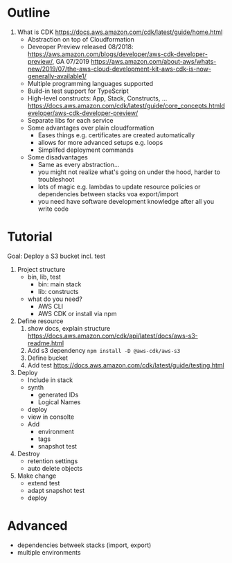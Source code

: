 # Outline

1. What is CDK https://docs.aws.amazon.com/cdk/latest/guide/home.html
    - Abstraction on top of Cloudformation
    - Deveoper Preview released 08/2018: https://aws.amazon.com/blogs/developer/aws-cdk-developer-preview/, GA 07/2019 https://aws.amazon.com/about-aws/whats-new/2019/07/the-aws-cloud-development-kit-aws-cdk-is-now-generally-available1/
    - Multiple programming languages supported
    - Build-in test support for TypeScript
    - High-level constructs: App, Stack, Constructs, ...  https://docs.aws.amazon.com/cdk/latest/guide/core_concepts.htmldeveloper/aws-cdk-developer-preview/
    - Separate libs for each service   
    - Some advantages over plain cloudformation
        - Eases things e.g. certificates are created automatically
        - allows for more advanced setups e.g. loops
        - Simplifed deployment commands
    - Some disadvantages
        - Same as every abstraction...
        - you might not realize what's going on under the hood, harder to troubleshoot
        - lots of magic e.g. lambdas to update resource policies or dependencies between stacks voa export/import
        - you need have software development knowledge after all you write code

        
# Tutorial 

Goal: Deploy a S3 bucket incl. test

1. Project structure
    - bin, lib, test
        - bin: main stack
        - lib: constructs
    - what do you need?
        - AWS CLI
        - AWS CDK or install via npm
1. Define resource
    1. show docs, explain structure https://docs.aws.amazon.com/cdk/api/latest/docs/aws-s3-readme.html
    1. Add s3 dependency `npm install -D @aws-cdk/aws-s3`
    1. Define bucket
    1. Add test https://docs.aws.amazon.com/cdk/latest/guide/testing.html
1. Deploy
    - Include in stack
    - synth 
        - generated IDs
        - Logical Names
    - deploy
    - view in consolte
    - Add
      - environment
      - tags        
      - snapshot test
1. Destroy
    - retention settings
    - auto delete objects
3. Make change
    - extend test
    - adapt snapshot test
    - deploy



# Advanced
- dependencies betweek stacks (import, export)
- multiple environments
